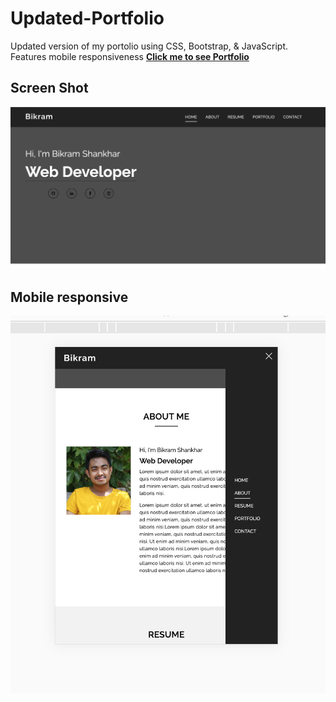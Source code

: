 # Updated-Portfolio
Updated version of my portolio using CSS, Bootstrap, & JavaScript. Features mobile responsiveness <b>
<a href="https://bikramshankhar.github.io/Updated-Portfolio/">Click me to see Portfolio</a>

<h2>Screen Shot</h2>
<img src="images/portfolio.png">
<h2>Mobile responsive</h2>
<img src="images/responsive.png">